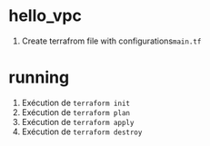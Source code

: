# hello_vpc
1. Create terrafrom file with configurations```main.tf```

# running
1. Exécution de  ```terraform init ``` 
2. Exécution de  ```terraform plan ``` 
3. Exécution de  ```terraform apply ```
4. Exécution de  ```terraform destroy ```